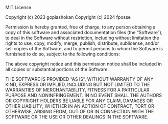 MIT License

Copyright (c) 2023 gopiashokan
Copyright (c) 2024 fposse

Permission is hereby granted, free of charge, to any person obtaining a copy of this software and associated documentation files (the “Software”), to deal in the Software without restriction, including without limitation the rights to use, copy, 
modify, merge, publish, distribute, sublicense, and/or sell copies of the Software, and to permit persons to whom the Software is furnished to do so, subject to the following conditions:

The above copyright notice and this permission notice shall be included in all copies or substantial portions of the Software.

THE SOFTWARE IS PROVIDED “AS IS”, WITHOUT WARRANTY OF ANY KIND, EXPRESS OR IMPLIED, INCLUDING BUT NOT LIMITED TO THE WARRANTIES OF MERCHANTABILITY, FITNESS FOR A PARTICULAR PURPOSE AND NONINFRINGEMENT. IN NO EVENT SHALL THE AUTHORS OR 
COPYRIGHT HOLDERS BE LIABLE FOR ANY CLAIM, DAMAGES OR OTHER LIABILITY, WHETHER IN AN ACTION OF CONTRACT, TORT OR OTHERWISE, ARISING FROM, OUT OF OR IN CONNECTION WITH THE SOFTWARE OR THE USE OR OTHER DEALINGS IN THE SOFTWARE.
